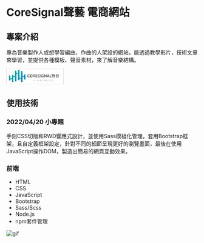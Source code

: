 CoreSignal聲藝 電商網站
=============================================================================================
專案介紹
------------------------------------------------------------------------------------------------------------------------------
專為音樂製作人或想學習編曲、作曲的人架設的網站，能透過教學影片，技術文章來學習，並提供各種模板、聲音素材，來了解音樂結構。


<img width="30%" src="https://github.com/billy851120/CoreSignal/blob/main/material/logo/Group%201.png" alt="">


使用技術
----------------------------------------------------------------------------------------------------------------
### 2022/04/20 小專題 
手刻CSS切版和RWD響應式設計，並使用Sass模組化管理，套用Bootstrap框架，且自定義框架設定，針對不同的細節呈現更好的瀏覽畫面，最後在使用JavaScript操作DOM，製造出簡易的網頁互動效果。

### 前端
* HTML
* CSS
* JavaScript
* Bootstrap
* Sass/Scss
* Node.js
* npm套件管理

![gif](https://github.com/billy851120/CoreSignal/blob/main/material/7vgoy-bdsln.gif)

